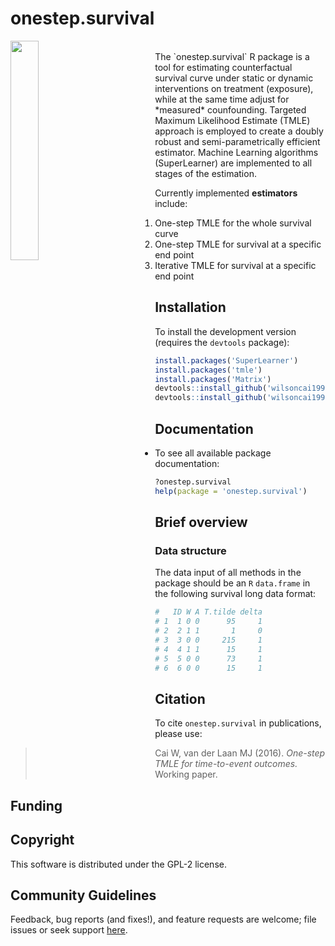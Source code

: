 # onestep.survival

<!-- [![CRAN_Status_Badge](http://www.r-pkg.org/badges/version/onestep.survival)](http://cran.rstudio.com/web/packages/onestep.survival/index.html) -->
<!-- [![](http://cranlogs.r-pkg.org/badges/onestep.survival)](http://cran.rstudio.com/web/packages/onestep.survival/index.html) [![](http://cranlogs.r-pkg.org/badges/grand-total/onestep.survival)](http://cran.rstudio.com/web/packages/onestep.survival/index.html) -->
<!-- [![Travis-CI Build Status](https://travis-ci.org/wilsoncai1992/onestep.survival.svg?branch=master)](https://travis-ci.org/wilsoncai1992/onestep.survival) -->

<img style="float: left;margin:0 5rem 0 0" src="http://media.web.britannica.com/eb-media/29/76829-050-CD9C4B43.jpg" width="30%" height="30%">
<br>
<!-- <img style="float: left;margin:0 5rem 0 0" src="http://www.feenixx.com/space-exploration/posters/First_Step_on_Moon_Poster.jpg" width="30%" height="30%">
<br>
 -->
The `onestep.survival` R package is a tool for estimating counterfactual survival curve under static or dynamic interventions on treatment (exposure), while at the same time adjust for *measured* counfounding. Targeted Maximum Likelihood Estimate (TMLE) approach is employed to create a doubly robust and semi-parametrically efficient estimator. Machine Learning algorithms (SuperLearner) are implemented to all stages of the estimation.

Currently implemented **estimators** include:

1. One-step TMLE for the whole survival curve
2. One-step TMLE for survival at a specific end point
3. Iterative TMLE for survival at a specific end point

## Installation

To install the development version (requires the `devtools` package):

```R
install.packages('SuperLearner')
install.packages('tmle')
install.packages('Matrix')
devtools::install_github('wilsoncai1992/survtmle')
devtools::install_github('wilsoncai1992/onestep.survival')
```

## Documentation

* To see all available package documentation:

```R
?onestep.survival
help(package = 'onestep.survival')
```

## Brief overview

### Data structure

The data input of all methods in the package should be an `R` `data.frame` in the following survival long data format:

```R
#   ID W A T.tilde delta
# 1  1 0 0      95     1
# 2  2 1 1       1     0
# 3  3 0 0     215     1
# 4  4 1 1      15     1
# 5  5 0 0      73     1
# 6  6 0 0      15     1
```

## Citation
To cite `onestep.survival` in publications, please use:
> Cai W, van der Laan MJ (2016). *One-step TMLE for time-to-event outcomes.* Working paper.

## Funding

## Copyright
This software is distributed under the GPL-2 license.

## Community Guidelines
Feedback, bug reports (and fixes!), and feature requests are welcome; file issues or seek support [here](https://github.com/wilsoncai1992/onestep_survival/issues).